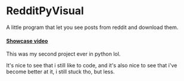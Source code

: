 # RedditPyVisual
A little program that let you see posts from reddit and download them.

#### [Showcase video](https://www.youtube.com/watch?v=qEZ9fI_n5SM)

This was my second project ever in python lol.

It's nice to see that i still like to code, and it's also nice to see that i've become better at it, i still stuck tho, but less.
